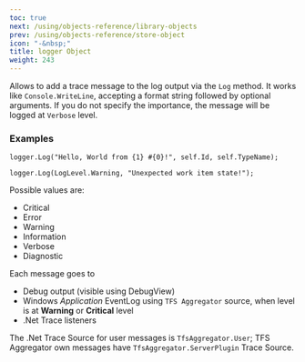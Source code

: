 ```yaml
---
toc: true
next: /using/objects-reference/library-objects
prev: /using/objects-reference/store-object
icon: "-&nbsp;"
title: logger Object
weight: 243
---
```


Allows to add a trace message to the log output via the `Log` method.
It works like `Console.WriteLine`, accepting a format string followed by optional arguments.
If you do not specify the importance, the message will be logged at `Verbose` level.

### Examples

```
logger.Log("Hello, World from {1} #{0}!", self.Id, self.TypeName);

logger.Log(LogLevel.Warning, "Unexpected work item state!");
```

Possible values are:

 * Critical
 * Error
 * Warning
 * Information
 * Verbose
 * Diagnostic

Each message goes to

* Debug output (visible using DebugView)
* Windows _Application_ EventLog using `TFS Aggregator` source, when level is at **Warning** or **Critical** level
* .Net Trace listeners

The .Net Trace Source for user messages is `TfsAggregator.User`; TFS Aggregator own messages have `TfsAggregator.ServerPlugin` Trace Source.
